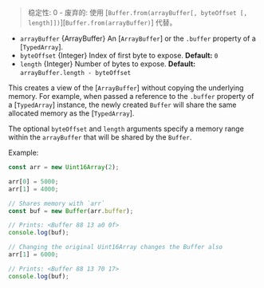 <!-- YAML
deprecated: v6.0.0
-->

> 稳定性: 0 - 废弃的: 使用 [`Buffer.from(arrayBuffer[, byteOffset [, length]])`][`Buffer.from(arrayBuffer)`] 代替。

* `arrayBuffer` {ArrayBuffer} An [`ArrayBuffer`] or the `.buffer` property of a
  [`TypedArray`].
* `byteOffset` {Integer} Index of first byte to expose. **Default:** `0`
* `length` {Integer} Number of bytes to expose.
  **Default:** `arrayBuffer.length - byteOffset`

This creates a view of the [`ArrayBuffer`] without copying the underlying
memory. For example, when passed a reference to the `.buffer` property of a
[`TypedArray`] instance, the newly created `Buffer` will share the same
allocated memory as the [`TypedArray`].

The optional `byteOffset` and `length` arguments specify a memory range within
the `arrayBuffer` that will be shared by the `Buffer`.

Example:

```js
const arr = new Uint16Array(2);

arr[0] = 5000;
arr[1] = 4000;

// Shares memory with `arr`
const buf = new Buffer(arr.buffer);

// Prints: <Buffer 88 13 a0 0f>
console.log(buf);

// Changing the original Uint16Array changes the Buffer also
arr[1] = 6000;

// Prints: <Buffer 88 13 70 17>
console.log(buf);
```

